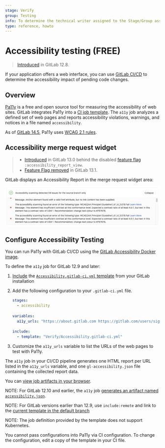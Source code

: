 ```yaml
---
stage: Verify
group: Testing
info: To determine the technical writer assigned to the Stage/Group associated with this page, see https://about.gitlab.com/handbook/engineering/ux/technical-writing/#assignments
type: reference, howto
---
```


# Accessibility testing **(FREE)**

> [Introduced](https://gitlab.com/gitlab-org/gitlab/-/merge_requests/25144) in GitLab 12.8.

If your application offers a web interface, you can use
[GitLab CI/CD](../../../ci/index.md) to determine the accessibility
impact of pending code changes.

## Overview

[Pa11y](https://pa11y.org/) is a free and open source tool for
measuring the accessibility of web sites. GitLab integrates Pa11y into a
[CI job template](https://gitlab.com/gitlab-org/gitlab/-/blob/master/lib/gitlab/ci/templates/Verify/Accessibility.gitlab-ci.yml).
The `a11y` job analyzes a defined set of web pages and reports
accessibility violations, warnings, and notices in a file named
`accessibility`.

As of [GitLab 14.5](https://gitlab.com/gitlab-org/gitlab/-/merge_requests/73309), Pa11y uses
[WCAG 2.1 rules](https://www.w3.org/TR/WCAG21/#new-features-in-wcag-2-1).

## Accessibility merge request widget

> - [Introduced](https://gitlab.com/gitlab-org/gitlab/-/issues/39425) in GitLab 13.0 behind the disabled [feature flag](../../../administration/feature_flags.md) `:accessibility_report_view`.
> - [Feature Flag removed](https://gitlab.com/gitlab-org/gitlab/-/issues/217372) in GitLab 13.1.

GitLab displays an Accessibility Report in the merge request widget area:

![Accessibility merge request widget](img/accessibility_mr_widget_v13_0.png)

## Configure Accessibility Testing

You can run Pa11y with GitLab CI/CD using the [GitLab Accessibility Docker image](https://gitlab.com/gitlab-org/ci-cd/accessibility).

To define the `a11y` job for GitLab 12.9 and later:

1. [Include](../../../ci/yaml/index.md#includetemplate) the
[`Accessibility.gitlab-ci.yml` template](https://gitlab.com/gitlab-org/gitlab/-/blob/master/lib/gitlab/ci/templates/Verify/Accessibility.gitlab-ci.yml)
from your GitLab installation
1. Add the following configuration to your `.gitlab-ci.yml` file.

   ```yaml
   stages:
     - accessibility
   
   variables:
     a11y_urls: "https://about.gitlab.com https://gitlab.com/users/sign_in"
   
   include:
     - template: "Verify/Accessibility.gitlab-ci.yml"
   ```

1. Customize the `a11y_urls` variable to list the URLs of the web pages to test with Pa11y.

The `a11y` job in your CI/CD pipeline generates one HTML report per URL listed
in the `a11y_urls` variable, and one `gl-accessibility.json` file containing
the collected report data.

You can [view job artifacts in your browser](../../../ci/pipelines/job_artifacts.md#download-job-artifacts).

NOTE:
For GitLab 12.10 and earlier, the `a11y` job [generates an artifact named `accessibility.json`](https://gitlab.com/gitlab-org/ci-cd/accessibility/-/merge_requests/9).

NOTE:
For GitLab versions earlier than 12.9, use `include:remote` and
link to the [current template in the default branch](https://gitlab.com/gitlab-org/gitlab/-/raw/master/lib/gitlab/ci/templates/Verify/Accessibility.gitlab-ci.yml)

NOTE:
The job definition provided by the template does not support Kubernetes.

You cannot pass configurations into Pa11y via CI configuration. 
To change the configuration, edit a copy of the template in your CI file.
